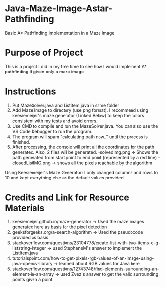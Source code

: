 # Java-Maze-Image-Astar-Pathfinding
Basic A* Pathfinding implementation in a Maze Image

# Purpose of Project
This is a project I did in my free time to see how I would implement A* pathfinding if given only a maze image

# Instructions
1. Put MazeSolver.java and Listitem.java in same folder
2. Add Maze Image to directory (use png format). I recommend using keesiemeijer's maze generator (Linked Below) to keep the colors consistent with my tests and avoid errors.
3. Use CMD to compile and run the MazeSolver.java. You can also use the VS Code Debugger to run the program.
4. The program will spam "calculating path now.." until the process is finished.
5. After processing, the console will print all the coordinates for the path generated. Also, 2 files will be generated. 
    -solvedImg.png -> Shows the path generated from start point to end point (represented by a red line)
    -closedListIMG.png -> shows all the pixels reachable by the algorithm
    
Using Keesiemeijer's Maze Generator:
I only changed columns and rows to 10 and kept everything else as the default values provided
    
# Credits and Link for Resource Materials
1. keesiemeijer.github.io/maze-generator -> Used the maze images generated here as basis for the pixel detection
2. geeksforgeeks.org/a-search-algorithm -> Used the pseudocode provided as basis
3. stackoverflow.com/questions/23104778/create-list-with-two-items-e-g-liststring-integer -> used StephaneM's answer to implement the ListItem.java
4. tutorialspoint.com/how-to-get-pixels-rgb-values-of-an-image-using-java-opencv-library -> learned about RGB values for Java here
5. stackoverflow.com/questions/12743748/find-elements-surrounding-an-element-in-an-array -> used Zvez's answer to get the valid surrounding points given a point
